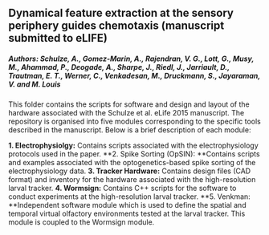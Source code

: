 ## Dynamical feature extraction at the sensory periphery guides chemotaxis (manuscript submitted to eLIFE)

##### Authors: Schulze, A., Gomez-Marin, A., Rajendran, V. G., Lott, G., Musy, M., Ahammad, P., Deogade, A., Sharpe, J., Riedl, J., Jarriault, D., Trautman, E. T., Werner, C., Venkadesan, M., Druckmann, S., Jayaraman, V. and M. Louis

This folder contains the scripts for software and design and layout of the hardware associated with the Schulze et al. eLife 2015 manuscript. The repository is organised into five modules corresponding to the specific tools described in the manuscript. Below is a brief description of each module:

**1. Electrophysiolgy:** Contains scripts associated with the electrophysiology protocols used in the paper.
**2. Spike Sorting (OpSIN): **Contains scripts and examples associated with the optogenetics-based spike sorting of the electrophysiology data.
**3. Tracker Hardware:** Contains design files (CAD format) and inventory for the hardware associated with the high-resolution larval tracker.
**4. Wormsign:** Contains C++ scripts for the software to conduct experiments at the high-resolution larval tracker.
**5. Venkman: **Independent software module which is used to define the spatial and temporal virtual olfactory environments tested at the larval tracker. This module is coupled to the Wormsign module.
